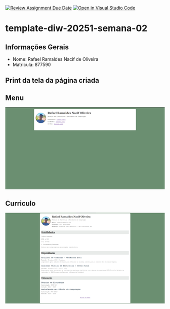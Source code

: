 [![Review Assignment Due Date](https://classroom.github.com/assets/deadline-readme-button-22041afd0340ce965d47ae6ef1cefeee28c7c493a6346c4f15d667ab976d596c.svg)](https://classroom.github.com/a/Ik85G8av)
[![Open in Visual Studio Code](https://classroom.github.com/assets/open-in-vscode-2e0aaae1b6195c2367325f4f02e2d04e9abb55f0b24a779b69b11b9e10269abc.svg)](https://classroom.github.com/online_ide?assignment_repo_id=18498678&assignment_repo_type=AssignmentRepo)
# template-diw-20251-semana-02

## Informações Gerais
- Nome: Rafael Ramaldes Nacif de Oliveira
- Matricula: 877590

## Print da tela da página criada

## Menu
![alt text](menu.png)

## Curriculo
![alt text](curriculo.png)